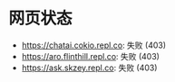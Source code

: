 # 网页状态
- https://chatai.cokio.repl.co: 失败 (403)
- https://aro.flinthill.repl.co: 失败 (403)
- https://ask.skzey.repl.co: 失败 (403)

